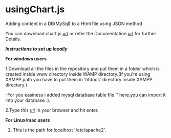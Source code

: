 # usingChart.js
Adding content in a DB(MySql) to a Html file using JSON method


You can download chart.js [url](http://www.chartjs.org/) or refer the Documentation [url](http://www.chartjs.org/docs/#getting-started) for further Details.

*****Instructions to set up locally*****

**For windows users**

1.Download all the files in the repository and put them in a folder which is created inside www directory inside WAMP directory.(If you're using XAMPP path you have to put them in 'htdocs' directory inside XAMPP directory.)

  -For you easiness i added mysql database table file '' here.you can import it into your database :).

2.Type this [url](http://localhost/using_chart.js/usingChartJS.html) in your browser and hit enter.


**For Linux/mac users**

1. This is the path for localhost '/etc/apache2'.

